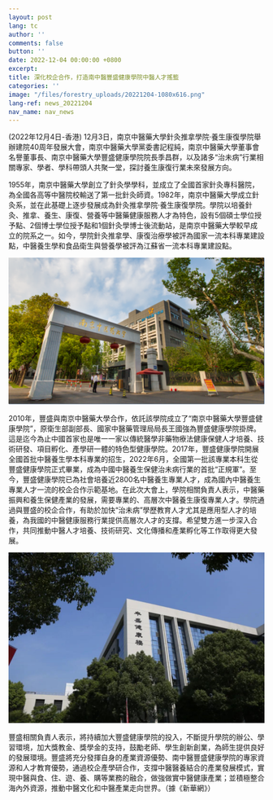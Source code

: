 ```yaml
---
layout: post
lang: tc
author: ''
comments: false
button: ''
date: 2022-12-04 00:00:00 +0800
excerpt:
title: 深化校企合作，打造南中醫豐盛健康學院中醫人才搖籃
categories: ''
image: "/files/forestry_uploads/20221204-1080x616.png"
lang-ref: news_20221204
nav_name: nav_news
---
```


(2022年12月4日-香港) 12月3日，南京中醫藥大學針灸推拿學院·養生康復學院舉辦建院40周年發展大會，南京中醫藥大學黨委書記程純，南京中醫藥大學董事會名譽董事長、南京中醫藥大學豐盛健康學院院長季昌群，以及諸多“治未病”行業相關專家、學者、學科帶頭人共聚一堂，探討養生康復行業未來發展方向。

1955年，南京中醫藥大學創立了針灸學學科，並成立了全國首家針灸專科醫院，為全國各高等中醫院校輸送了第一批針灸師資。1982年，南京中醫藥大學成立針灸系，並在此基礎上逐步發展成為針灸推拿學院·養生康復學院。學院以培養針灸、推拿、養生、康復、營養等中醫藥健康服務人才為特色，設有5個碩士學位授予點、2個博士學位授予點和1個針灸學博士後流動站，是南京中醫藥大學較早成立的院系之一。如今，學院針灸推拿學、康復治療學被評為國家一流本科專業建設點，中醫養生學和食品衛生與營養學被評為江蘇省一流本科專業建設點。

![](/files/forestry_uploads/20221204-1080x616.png)

2010年，豐盛與南京中醫藥大學合作，依託該學院成立了“南京中醫藥大學豐盛健康學院”，原衛生部副部長、國家中醫藥管理局局長王國強為豐盛健康學院掛牌。這是迄今為止中國首家也是唯一一家以傳統醫學非藥物療法健康保健人才培養、技術研發、項目孵化、產學研一體的特色型健康學院。2017年，豐盛健康學院開展全國首批中醫養生學本科專業的招生，2022年6月，全國第一批該專業本科生從豐盛健康學院正式畢業，成為中國中醫養生保健治未病行業的首批“正規軍”。至今，豐盛健康學院已為社會培養近2800名中醫養生專業人才，成為國內中醫養生專業人才一流的校企合作示範基地。在此次大會上，學院相關負責人表示，中醫藥振興和養生保健產業的發展，需要專業的、高層次中醫養生康復專業人才。學院通過與豐盛的校企合作，有助於加快“治未病”學歷教育人才尤其是應用型人才的培養，為我國的中醫健康服務行業提供高層次人才的支撐。希望雙方進一步深入合作，共同推動中醫人才培養、技術研究、文化傳播和產業孵化等工作取得更大發展。

![](/files/forestry_uploads/20221204-1080x720.png)

豐盛相關負責人表示，將持續加大豐盛健康學院的投入，不斷提升學院的辦公、學習環境，加大獎教金、獎學金的支持，鼓勵老師、學生創新創業，為師生提供良好的發展環境。豐盛將充分發揮自身的產業資源優勢、南中醫豐盛健康學院的專家資源和人才教育優勢，通過校企產學研合作，支撐中醫醫養結合的產業發展模式，實現中醫與食、住、遊、養、購等業務的融合，做強做實中醫健康產業；並積極整合海內外資源，推動中醫文化和中醫產業走向世界。（據《新華網》）